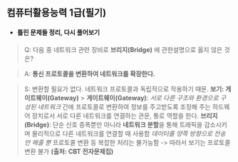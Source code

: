 ## 컴퓨터활용능력 1급(필기)

- #### 틀린 문제들 정리, 다시 풀어보기

> Q: 다음 중 네트워크 관련 장비로 **브리지(Bridge)** 에 관한설명으로 옳지 않은 것은?

> A: **통신 프로토콜을 변환하여 네트워크를 확장한다.**

> S: 변환할 필요가 없다. 네트워크 프로토콜과 독립적으로 작용하기 때문.
> **보기: 게이트웨이(Gateway)** > **게이트웨이(Gateway)**: _서로 다른 구조와 환경으로 구성된 네트워크_ 간에 프로토콜로 변환하여 정보를 주고받도록 조정해 주는 하드웨어 장치로서 서로 다른 네트워크를 연결하는 관문, 통로 역할을 한다.
> **브리지(Bridge)**: 단순 신호 증폭뿐만 아니라 **네트워크 분할**을 통해 트래픽을 감소시키며 물리적으로 다른 네트워크를 연결할 때 사용함
> _데이터를 양쪽 방향으로 전송만 해줄 뿐_ 프로토콜 변환 등 복잡한 처리는 불가능함 -> 따라서 보기는 프로토콜 변환 불가 **(출처: CBT 전자문제집)**

